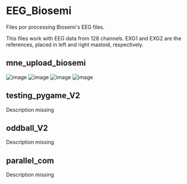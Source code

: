 # EEG_Biosemi
Files por processing Biosemi's EEG files.

This files work with EEG data from 128 channels. EXG1 and EXG2 are the references, placed in left and right mastoid, respectively.

## mne_upload_biosemi

![image](https://user-images.githubusercontent.com/105320115/168087179-a85ce94e-ef8f-4d22-9a0b-5a9c3eee6789.png)
![image](https://user-images.githubusercontent.com/105320115/168087472-e361ded0-ac94-444d-85cb-6b80152d9b6b.png)
![image](https://user-images.githubusercontent.com/105320115/168087551-2abe4a5e-89b3-4802-80a3-1f257d191378.png)
![image](https://user-images.githubusercontent.com/105320115/168087605-280e7b92-c6a4-47ae-ba62-e3c5d84e0257.png)

## testing_pygame_V2
Description missing

## oddball_V2
Description missing

## parallel_com
Description missing
